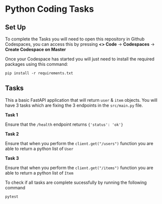 # Python Coding Tasks

## Set Up

To complete the Tasks you will need to open this repository in Github Codespaces, you can access this by pressing **<> Code** -> **Codespaces** ->  **Create Codespace on Master**

Once your Codespace has started you will just need to install the required packages using this command:

```
pip install -r requirements.txt
```

## Tasks

This a basic FastAPI application that will return ```user``` & ```item``` objects. You will have 3 tasks which are fixing the 3 endpoints in the ```src/main.py``` file.

**Task 1**

Ensure that the ```/health``` endpoint returns ```{'status': 'ok'}```

**Task 2**

Ensure that when you perform the ```client.get("/users")``` function you are able to return a python list of ```User```

**Task 3**

Ensure that when you perform the ```client.get("/items")``` function you are able to return a python list of ```Item```

To check if all tasks are complete sucessfully by running the following command
```
pytest
```

